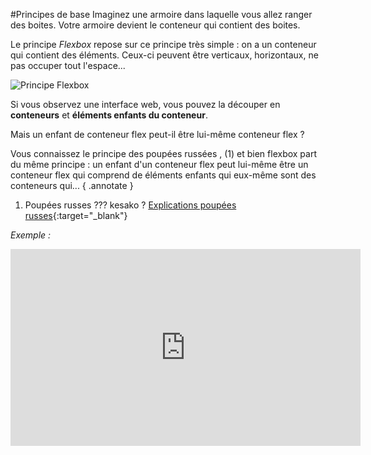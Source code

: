 #Principes de base
Imaginez une armoire dans laquelle vous allez ranger des boites.  Votre armoire devient le conteneur qui contient des boites.

Le principe *Flexbox* repose sur ce principe très simple : on a un conteneur qui contient des éléments.  Ceux-ci peuvent être verticaux, horizontaux, ne pas occuper tout l'espace...

![Principe Flexbox](../img/flex-analogie.jpg) 

Si vous observez une interface web, vous pouvez la découper en **conteneurs** et **éléments enfants du conteneur**.

Mais un enfant de conteneur flex peut-il être lui-même conteneur flex ?


Vous connaissez le principe des poupées russées , (1) et bien flexbox part du même principe : un enfant d'un conteneur flex peut lui-même être un conteneur flex qui comprend de éléments enfants qui eux-même sont des conteneurs qui...
{ .annotate }

1.    Poupées russes ??? kesako ? [Explications poupées russes](https://fr.wikipedia.org/wiki/Poup%C3%A9e_russe){:target="_blank"}

*Exemple :*

<iframe width="560" height="315" src="https://www.youtube.com/embed/I1Pwb3jF5Jk?si=_J7D5XhovqY8fP6J" title="YouTube video player" frameborder="0" allow="accelerometer; autoplay; clipboard-write; encrypted-media; gyroscope; picture-in-picture; web-share" referrerpolicy="strict-origin-when-cross-origin" allowfullscreen></iframe>

